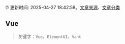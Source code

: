 :alarm_clock: 更新时间: 2025-04-27 18:42:58。[文章来源](/README.md)、[文章分类](/TAGS.md)

## Vue


> 关键字：`Vue`、`ElementUI`、`Vant`



